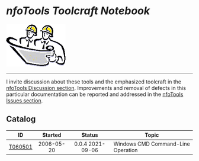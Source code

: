 <!-- index.md 0.0.1                 UTF-8                          2021-09-06
     ----1----|----2----|----3----|----4----|----5----|----6----|----7----|--*

                       NFOTOOLS TOOLCRAFT NOTEBOOK
     -->

# ***nfoTools** Toolcraft Notebook*

![Hard Hat Area](../images/hardhat-logo.gif)

----

I invite discussion about these tools and the emphasized toolcraft in the
[nfoTools Discussion section](https://github.com/orcmid/nfoTools/discussions).
Improvements and removal of defects in this particular documentation can be
reported and addressed in the
[nfoTools Issues section](https://github.com/orcmid/nfoTools/issues).

## Catalog

| **ID** | **Started** | **Status** | **Topic** |
|   :-:   |   :-:   |  :-:   |  ---  |
| [T060501](T060501) | 2006-05-20 | 0.0.4 2021-09-06 | Windows CMD Command-Line Operation |

<!-- ----1----|----2----|----3----|----4----|----5----|----6----|----7----|--*

     0.0.1 2021-09-06T19:11Z Catalog T060501
     0.0.0 2021-09-02T20:40Z Hardhat Image and empty Catalog

               *** end of docs/tools/index.md ***
     -->
